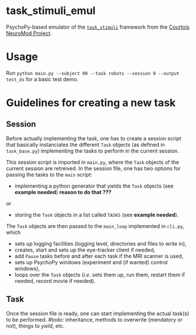 # task_stimuli_emul

PsychoPy-based emulator of the [`task_stimuli`](https://github.com/courtois-neuromod/task_stimuli) framework from the [Courtois NeuroMod Project](https://github.com/courtois-neuromod).

# Usage

Run `python main.py --subject 00 --task robots --session 0 --output test_ds` for a basic test demo.

# Guidelines for creating a new task

## Session

Before actually implementing the task, one has to create a session script that basically instanciates the different `Task` objects (as defined in `task_base.py`) implementing the tasks to perform in the current session.

This session script is imported in `main.py`, where the `Task` objects of the current session are retreived. In the session file, one has two options for passing the tasks to the `main` script: 

- implementing a python generator that yields the `Task` objects (see **example needed**) **reason to do that ???**

or 

- storing the `Task` objects in a list called `TASKS` (see **example needed**). 

The `Task` objects are then passed to the `main_loop` implemented in `cli.py`, which
- sets up logging facilities (logging level, directories and files to write in),
- creates, start and sets up the eye-tracker client if needed,
- add `Pause` tasks before and after each task if the MRI scanner is used,
- sets up PsychoPy windows (experiment and (if wanted) control windows), 
- loops over the `Task` objects (*i.e.* sets them up, run them, restart them if needed, record movie if needed).

## Task 

Once the session file is ready, one can start implementing the actual task(s) to be performed. #todo: inheritance, methods to overwrite (mendatory or not), things to *yield*, etc.
